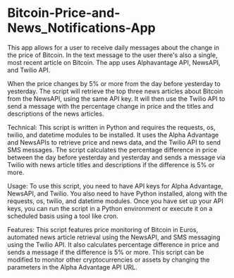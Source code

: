 # Bitcoin-Price-and-News_Notifications-App
This app allows for a user to receive daily messages about the change in the price of Bitcoin.  In the text message 
to the user there's also a single, most recent article on Bitcoin. The app uses Alphavantage API, NewsAPI, and Twilio API.  

When the price changes by 5% or more from the day before yesterday to yesterday. The script will retrieve the top 
three news articles about Bitcoin from the NewsAPI, using the same API key. It will then use the Twilio API to send 
a message with the percentage change in price and the titles and descriptions of the news articles.

Technical:
This script is written in Python and requires the requests, os, twilio, and datetime modules to be installed. 
It uses the Alpha Advantage and NewsAPIs to retrieve price and news data, and the Twilio API to send SMS messages. 
The script calculates the percentage difference in price between the day before yesterday and yesterday and sends a message via 
Twilio with news article titles and descriptions if the difference is 5% or more.

Usage:
To use this script, you need to have API keys for Alpha Advantage, NewsAPI, and Twilio. 
You also need to have Python installed, along with the requests, os, twilio, and datetime modules. 
Once you have set up your API keys, you can run the script in a Python environment or execute it on a scheduled basis using a tool like cron.

Features:
This script features price monitoring of Bitcoin in Euros, automated news article retrieval using the NewsAPI, 
and SMS messaging using the Twilio API. It also calculates percentage difference in price and sends a message if the difference is 5% or more. 
This script can be modified to monitor other cryptocurrencies or assets by changing the parameters in the Alpha Advantage API URL.
